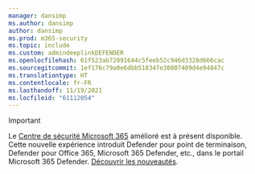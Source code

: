 ```yaml
---
manager: dansimp
ms.author: dansimp
author: dansimp
ms.prod: m365-security
ms.topic: include
ms.custom: admindeeplinkDEFENDER
ms.openlocfilehash: 61f523ab72091644c5feeb52c946d3328d666cac
ms.sourcegitcommit: 1ef176c79a0e6dbb51834fe30807409d4e94847c
ms.translationtype: HT
ms.contentlocale: fr-FR
ms.lasthandoff: 11/19/2021
ms.locfileid: "61112054"
---
```

> [!IMPORTANT]
> Le <a href="https://go.microsoft.com/fwlink/p/?linkid=2077139" target="_blank">Centre de sécurité Microsoft 365</a> amélioré est à présent disponible. Cette nouvelle expérience introduit Defender pour point de terminaison, Defender pour Office 365, Microsoft 365 Defender, etc., dans le portail Microsoft 365 Defender. [Découvrir les nouveautés](/microsoft-365/security/defender/overview-security-center).
